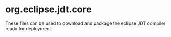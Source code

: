# org.eclipse.jdt.core #
These files can be used to download and package the eclipse JDT compiler ready for deployment.

